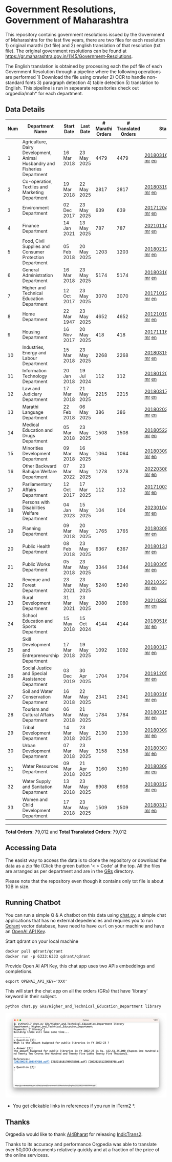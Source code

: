 # Government Resolutions, Government of Maharashtra

This repository contains government resolutions issued by the Government of Maharashtra for the last five years, there are two files for each resolution 1) original marathi (txt file) and 2) english translation of that resolution (txt file). The original government resolutions can be found at https://gr.maharashtra.gov.in/1145/Government-Resolutions.

The English translation is obtained by processing each the pdf file of each Government Resolution through a pipeline where the following operations are performed 1) Download the file using crawler 2) OCR to handle non-standard fonts 3) paragraph detection 4) table  detection 5) translation to English. This pipeline is run in sepearate repositories check out orgpedia/mah* for each department.


## Data Details

| Num | Department Name | Start Date | Last Date | # Marathi Orders | # Translated Orders | Starting Order | Last Order |
| --- | --------------- | ---------- | --------- | ---------------- | ------------------- | -------------- | ---------- |
| 1 | Agriculture, Dairy Development, Animal Husbandry and Fisheries Department | 16 Mar 2018 | 23 May 2025 | 4479 | 4479 | [201803161624182101.pdf](https://gr.maharashtra.gov.in/Site/Upload/Government%20Resolutions/English/201803161624182101.pdf) [mr](GRs/Agriculture,_Dairy_Development,_Animal_Husbandry_and_Fisheries_Department/201803161624182101.pdf.mr.txt) [en](GRs/Agriculture,_Dairy_Development,_Animal_Husbandry_and_Fisheries_Department/201803161624182101.pdf.en.txt) | [202505231822050501.pdf](https://gr.maharashtra.gov.in/Site/Upload/Government%20Resolutions/English/202505231822050501.pdf) [mr](GRs/Agriculture,_Dairy_Development,_Animal_Husbandry_and_Fisheries_Department/202505231822050501.pdf.mr.txt) [en](GRs/Agriculture,_Dairy_Development,_Animal_Husbandry_and_Fisheries_Department/202505231822050501.pdf.en.txt) |
| 2 | Co-operation, Textiles and Marketing Department | 19 Mar 2018 | 22 May 2025 | 2817 | 2817 | [201803191257576702.pdf](https://gr.maharashtra.gov.in/Site/Upload/Government%20Resolutions/English/201803191257576702.pdf) [mr](GRs/Co-operation,_Textiles_and_Marketing_Department/201803191257576702.pdf.mr.txt) [en](GRs/Co-operation,_Textiles_and_Marketing_Department/201803191257576702.pdf.en.txt) | [202505221213522802.pdf](https://gr.maharashtra.gov.in/Site/Upload/Government%20Resolutions/English/202505221213522802.pdf) [mr](GRs/Co-operation,_Textiles_and_Marketing_Department/202505221213522802.pdf.mr.txt) [en](GRs/Co-operation,_Textiles_and_Marketing_Department/202505221213522802.pdf.en.txt) |
| 3 | Environment Department | 02 Dec 2017 | 23 May 2025 | 639 | 639 | [201712041147216904.pdf](https://gr.maharashtra.gov.in/Site/Upload/Government%20Resolutions/English/201712041147216904.pdf) [mr](GRs/Environment_Department/201712041147216904.pdf.mr.txt) [en](GRs/Environment_Department/201712041147216904.pdf.en.txt) | [202505231252218504.pdf](https://gr.maharashtra.gov.in/Site/Upload/Government%20Resolutions/English/202505231252218504.pdf.pdf) [mr](GRs/Environment_Department/202505231252218504.pdf.mr.txt) [en](GRs/Environment_Department/202505231252218504.pdf.en.txt) |
| 4 | Finance Department | 14 Jan 2021 | 13 May 2025 | 787 | 787 | [202101141237329905.pdf](https://gr.maharashtra.gov.in/Site/Upload/Government%20Resolutions/English/202101141237329905.pdf) [mr](GRs/Finance_Department/202101141237329905.pdf.mr.txt) [en](GRs/Finance_Department/202101141237329905.pdf.en.txt) | [20250513111920033605.pdf](https://gr.maharashtra.gov.in/assets/public/20250513111920033605.pdf) [mr](GRs/Finance_Department/20250513111920033605.pdf.mr.txt) [en](GRs/Finance_Department/20250513111920033605.pdf.en.txt) |
| 5 | Food, Civil Supplies and Consumer Protection Department | 05 Feb 2018 | 20 May 2025 | 1203 | 1203 | [201802121244545806.pdf](https://gr.maharashtra.gov.in/Site/Upload/Government%20Resolutions/English/201802121244545806.pdf) [mr](GRs/Food,_Civil_Supplies_and_Consumer_Protection_Department/201802121244545806.pdf.mr.txt) [en](GRs/Food,_Civil_Supplies_and_Consumer_Protection_Department/201802121244545806.pdf.en.txt) | [202505201146313206.pdf](https://gr.maharashtra.gov.in/Site/Upload/Government%20Resolutions/English/202505201146313206.pdf) [mr](GRs/Food,_Civil_Supplies_and_Consumer_Protection_Department/202505201146313206.pdf.mr.txt) [en](GRs/Food,_Civil_Supplies_and_Consumer_Protection_Department/202505201146313206.pdf.en.txt) |
| 6 | General Administration Department | 16 Mar 2018 | 23 May 2025 | 5174 | 5174 | [201803161224022707.pdf](https://gr.maharashtra.gov.in/Site/Upload/Government%20Resolutions/English/201803161224022707.pdf) [mr](GRs/General_Administration_Department/201803161224022707.pdf.mr.txt) [en](GRs/General_Administration_Department/201803161224022707.pdf.en.txt) | [202505231749403307.pdf](https://gr.maharashtra.gov.in/Site/Upload/Government%20Resolutions/English/202505231749403307.pdf) [mr](GRs/General_Administration_Department/202505231749403307.pdf.mr.txt) [en](GRs/General_Administration_Department/202505231749403307.pdf.en.txt) |
| 7 | Higher and Technical Education Department | 12 Oct 2017 | 23 May 2025 | 3070 | 3070 | [201710121514029708.pdf](https://gr.maharashtra.gov.in/Site/Upload/Government%20Resolutions/English/201710121514029708.pdf) [mr](GRs/Higher_and_Technical_Education_Department/201710121514029708.pdf.mr.txt) [en](GRs/Higher_and_Technical_Education_Department/201710121514029708.pdf.en.txt) | [202505231533509908.pdf](https://gr.maharashtra.gov.in/Site/Upload/Government%20Resolutions/English/202505231533509908.pdf) [mr](GRs/Higher_and_Technical_Education_Department/202505231533509908.pdf.mr.txt) [en](GRs/Higher_and_Technical_Education_Department/202505231533509908.pdf.en.txt) |
| 8 | Home Department | 22 Mar 1947 | 23 May 2025 | 4652 | 4652 | [201210191648552129.pdf](https://gr.maharashtra.gov.in/Site/Upload/Government%20Resolutions/English/201210191648552129.pdf) [mr](GRs/Home_Department/201210191648552129.pdf.mr.txt) [en](GRs/Home_Department/201210191648552129.pdf.en.txt) | [202505231834008229.pdf](https://gr.maharashtra.gov.in/Site/Upload/Government%20Resolutions/English/202505231834008229....pdf) [mr](GRs/Home_Department/202505231834008229.pdf.mr.txt) [en](GRs/Home_Department/202505231834008229.pdf.en.txt) |
| 9 | Housing Department | 16 Nov 2017 | 20 May 2025 | 418 | 418 | [201711161447076609.pdf](https://gr.maharashtra.gov.in/Site/Upload/Government%20Resolutions/English/201711161447076609.pdf) [mr](GRs/Housing_Department/201711161447076609.pdf.mr.txt) [en](GRs/Housing_Department/201711161447076609.pdf.en.txt) | [202505201159345309.pdf](https://gr.maharashtra.gov.in/Site/Upload/Government%20Resolutions/English/202505201159345309.pdf) [mr](GRs/Housing_Department/202505201159345309.pdf.mr.txt) [en](GRs/Housing_Department/202505201159345309.pdf.en.txt) |
| 10 | Industries, Energy and Labour Department | 15 Mar 2018 | 23 May 2025 | 2268 | 2268 | [201803151204055010.pdf](https://gr.maharashtra.gov.in/Site/Upload/Government%20Resolutions/English/201803151204055010.pdf) [mr](GRs/Industries,_Energy_and_Labour_Department/201803151204055010.pdf.mr.txt) [en](GRs/Industries,_Energy_and_Labour_Department/201803151204055010.pdf.en.txt) | [202505231802352610.pdf](https://gr.maharashtra.gov.in/Site/Upload/Government%20Resolutions/English/202505231802352610.pdf) [mr](GRs/Industries,_Energy_and_Labour_Department/202505231802352610.pdf.mr.txt) [en](GRs/Industries,_Energy_and_Labour_Department/202505231802352610.pdf.en.txt) |
| 11 | Information Technology Department | 20 Jan 2018 | 19 Jul 2024 | 112 | 112 | [201801201843024511.pdf](https://gr.maharashtra.gov.in/Site/Upload/Government%20Resolutions/English/201801201843024511.pdf) [mr](GRs/Information_Technology_Department/201801201843024511.pdf.mr.txt) [en](GRs/Information_Technology_Department/201801201843024511.pdf.en.txt) | [202407191742379111.pdf](https://gr.maharashtra.gov.in/Site/Upload/Government%20Resolutions/English/202407191742379111.pdf) [mr](GRs/Information_Technology_Department/202407191742379111.pdf.mr.txt) [en](GRs/Information_Technology_Department/202407191742379111.pdf.en.txt) |
| 12 | Law and Judiciary Department | 17 Mar 2018 | 21 May 2025 | 2215 | 2215 | [201803171129290212.pdf](https://gr.maharashtra.gov.in/Site/Upload/Government%20Resolutions/English/201803171129290212.pdf) [mr](GRs/Law_and_Judiciary_Department/201803171129290212.pdf.mr.txt) [en](GRs/Law_and_Judiciary_Department/201803171129290212.pdf.en.txt) | [202505211234424712.pdf](https://gr.maharashtra.gov.in/Site/Upload/Government%20Resolutions/English/202505211234424712.pdf) [mr](GRs/Law_and_Judiciary_Department/202505211234424712.pdf.mr.txt) [en](GRs/Law_and_Judiciary_Department/202505211234424712.pdf.en.txt) |
| 13 | Marathi Language Department | 22 Feb 2018 | 06 May 2025 | 386 | 386 | [201802031549154233.pdf](https://gr.maharashtra.gov.in/Site/Upload/Government%20Resolutions/English/201802031549154233.pdf) [mr](GRs/Marathi_Language_Department/201802031549154233.pdf.mr.txt) [en](GRs/Marathi_Language_Department/201802031549154233.pdf.en.txt) | [202505061120080433.pdf](https://gr.maharashtra.gov.in/Site/Upload/Government%20Resolutions/English/202505061120080433.pdf) [mr](GRs/Marathi_Language_Department/202505061120080433.pdf.mr.txt) [en](GRs/Marathi_Language_Department/202505061120080433.pdf.en.txt) |
| 14 | Medical Education and Drugs Department | 05 Mar 2018 | 23 May 2025 | 1508 | 1508 | [201805221424292513.pdf](https://gr.maharashtra.gov.in/Site/Upload/Government%20Resolutions/English/201805221424292513.pdf) [mr](GRs/Medical_Education_and_Drugs_Department/201805221424292513.pdf.mr.txt) [en](GRs/Medical_Education_and_Drugs_Department/201805221424292513.pdf.en.txt) | [202505231200545213.pdf](https://gr.maharashtra.gov.in/Site/Upload/Government%20Resolutions/English/202505231200545213.pdf) [mr](GRs/Medical_Education_and_Drugs_Department/202505231200545213.pdf.mr.txt) [en](GRs/Medical_Education_and_Drugs_Department/202505231200545213.pdf.en.txt) |
| 15 | Minorities Development Department | 09 Mar 2018 | 16 May 2025 | 1064 | 1064 | [201803091218355314.pdf](https://gr.maharashtra.gov.in/Site/Upload/Government%20Resolutions/English/201803091218355314.pdf) [mr](GRs/Minorities_Development_Department/201803091218355314.pdf.mr.txt) [en](GRs/Minorities_Development_Department/201803091218355314.pdf.en.txt) | [202505161719264314.pdf](https://gr.maharashtra.gov.in/Site/Upload/Government%20Resolutions/English/202505161719264314.pdf) [mr](GRs/Minorities_Development_Department/202505161719264314.pdf.mr.txt) [en](GRs/Minorities_Development_Department/202505161719264314.pdf.en.txt) |
| 16 | Other Backward Bahujan Welfare Department | 07 Mar 2022 | 23 May 2025 | 1278 | 1278 | [202203081752439334.pdf](https://gr.maharashtra.gov.in/Site/Upload/Government%20Resolutions/English/202203081752439334.pdf) [mr](GRs/Other_Backward_Bahujan_Welfare_Department/202203081752439334.pdf.mr.txt) [en](GRs/Other_Backward_Bahujan_Welfare_Department/202203081752439334.pdf.en.txt) | [202505231725008134.pdf](https://gr.maharashtra.gov.in/Site/Upload/Government%20Resolutions/English/202505231725008134.pdf) [mr](GRs/Other_Backward_Bahujan_Welfare_Department/202505231725008134.pdf.mr.txt) [en](GRs/Other_Backward_Bahujan_Welfare_Department/202505231725008134.pdf.en.txt) |
| 17 | Parliamentary Affairs Department | 12 Oct 2017 | 17 Mar 2025 | 112 | 112 | [201710031642378615.pdf](https://gr.maharashtra.gov.in/Site/Upload/Government%20Resolutions/English/201710031642378615.pdf) [mr](GRs/Parliamentary_Affairs_Department/201710031642378615.pdf.mr.txt) [en](GRs/Parliamentary_Affairs_Department/201710031642378615.pdf.en.txt) | [202503171104518215.pdf](https://gr.maharashtra.gov.in/Site/Upload/Government%20Resolutions/English/202503171104518215.pdf) [mr](GRs/Parliamentary_Affairs_Department/202503171104518215.pdf.mr.txt) [en](GRs/Parliamentary_Affairs_Department/202503171104518215.pdf.en.txt) |
| 18 | Persons with Disabilities Welfare Department | 04 Jan 2023 | 15 May 2025 | 104 | 104 | [202301041906309635.pdf](https://gr.maharashtra.gov.in/Site/Upload/Government%20Resolutions/English/202301041906309635.pdf) [mr](GRs/Persons_with_Disabilities_Welfare_Department/202301041906309635.pdf.mr.txt) [en](GRs/Persons_with_Disabilities_Welfare_Department/202301041906309635.pdf.en.txt) | [202505151243498535.pdf](https://gr.maharashtra.gov.in/Site/Upload/Government%20Resolutions/English/202505151243498535.pdf) [mr](GRs/Persons_with_Disabilities_Welfare_Department/202505151243498535.pdf.mr.txt) [en](GRs/Persons_with_Disabilities_Welfare_Department/202505151243498535.pdf.en.txt) |
| 19 | Planning Department | 09 Mar 2018 | 20 May 2025 | 1765 | 1765 | [201803091441032716.pdf](https://gr.maharashtra.gov.in/Site/Upload/Government%20Resolutions/English/201803091441032716.pdf) [mr](GRs/Planning_Department/201803091441032716.pdf.mr.txt) [en](GRs/Planning_Department/201803091441032716.pdf.en.txt) | [202505201544381616.pdf](https://gr.maharashtra.gov.in/Site/Upload/Government%20Resolutions/English/202505201544381616.pdf) [mr](GRs/Planning_Department/202505201544381616.pdf.mr.txt) [en](GRs/Planning_Department/202505201544381616.pdf.en.txt) |
| 20 | Public Health Department | 08 Feb 2018 | 23 May 2025 | 6367 | 6367 | [201801311722275417.pdf](https://gr.maharashtra.gov.in/Site/Upload/Government%20Resolutions/English/201801311722275417.pdf) [mr](GRs/Public_Health_Department/201801311722275417.pdf.mr.txt) [en](GRs/Public_Health_Department/201801311722275417.pdf.en.txt) | [202505211300349817.pdf](https://gr.maharashtra.gov.in/Site/Upload/Government%20Resolutions/English/202505211300349817.pdf) [mr](GRs/Public_Health_Department/202505211300349817.pdf.mr.txt) [en](GRs/Public_Health_Department/202505211300349817.pdf.en.txt) |
| 21 | Public Works Department | 05 Mar 2018 | 23 May 2025 | 3344 | 3344 | [201803051515468118.pdf](https://gr.maharashtra.gov.in/Site/Upload/Government%20Resolutions/English/201803051515468118.pdf) [mr](GRs/Public_Works_Department/201803051515468118.pdf.mr.txt) [en](GRs/Public_Works_Department/201803051515468118.pdf.en.txt) | [202505231825422718.pdf](https://gr.maharashtra.gov.in/Site/Upload/Government%20Resolutions/English/202505231825422718.pdf) [mr](GRs/Public_Works_Department/202505231825422718.pdf.mr.txt) [en](GRs/Public_Works_Department/202505231825422718.pdf.en.txt) |
| 22 | Revenue and Forest Department | 23 Mar 2021 | 23 May 2025 | 5240 | 5240 | [202103231328393119.pdf](https://gr.maharashtra.gov.in/Site/Upload/Government%20Resolutions/English/202103231328393119.pdf) [mr](GRs/Revenue_and_Forest_Department/202103231328393119.pdf.mr.txt) [en](GRs/Revenue_and_Forest_Department/202103231328393119.pdf.en.txt) | [202505231704410819.pdf](https://gr.maharashtra.gov.in/Site/Upload/Government%20Resolutions/English/202505231704410819.pdf) [mr](GRs/Revenue_and_Forest_Department/202505231704410819.pdf.mr.txt) [en](GRs/Revenue_and_Forest_Department/202505231704410819.pdf.en.txt) |
| 23 | Rural Development Department | 31 Mar 2021 | 23 May 2025 | 2080 | 2080 | [202103301021181120.pdf](https://gr.maharashtra.gov.in/Site/Upload/Government%20Resolutions/English/202103301021181120.pdf) [mr](GRs/Rural_Development_Department/202103301021181120.pdf.mr.txt) [en](GRs/Rural_Development_Department/202103301021181120.pdf.en.txt) | [202505231734215920.pdf](https://gr.maharashtra.gov.in/Site/Upload/Government%20Resolutions/English/202505231734215920.pdf) [mr](GRs/Rural_Development_Department/202505231734215920.pdf.mr.txt) [en](GRs/Rural_Development_Department/202505231734215920.pdf.en.txt) |
| 24 | School Education and Sports Department | 15 May 2018 | 15 Oct 2024 | 4144 | 4144 | [201805161114241221.pdf](https://gr.maharashtra.gov.in/Site/Upload/Government%20Resolutions/English/201805161114241221.pdf) [mr](GRs/School_Education_and_Sports_Department/201805161114241221.pdf.mr.txt) [en](GRs/School_Education_and_Sports_Department/201805161114241221.pdf.en.txt) | [202410152127537021.pdf](https://gr.maharashtra.gov.in/Site/Upload/Government%20Resolutions/English/202410152127537021.pdf) [mr](GRs/School_Education_and_Sports_Department/202410152127537021.pdf.mr.txt) [en](GRs/School_Education_and_Sports_Department/202410152127537021.pdf.en.txt) |
| 25 | Skill Development and Entrepreneurship Department | 17 Mar 2018 | 19 May 2025 | 1092 | 1092 | [201803171322099003.pdf](https://gr.maharashtra.gov.in/Site/Upload/Government%20Resolutions/English/201803171322099003.pdf) [mr](GRs/Skill_Development_and_Entrepreneurship_Department/201803171322099003.pdf.mr.txt) [en](GRs/Skill_Development_and_Entrepreneurship_Department/201803171322099003.pdf.en.txt) | [202505191510193203.pdf](https://gr.maharashtra.gov.in/Site/Upload/Government%20Resolutions/English/202505191510193203.pdf) [mr](GRs/Skill_Development_and_Entrepreneurship_Department/202505191510193203.pdf.mr.txt) [en](GRs/Skill_Development_and_Entrepreneurship_Department/202505191510193203.pdf.en.txt) |
| 26 | Social Justice and Special Assistance Department | 03 Dec 2019 | 30 Apr 2025 | 1704 | 1704 | [201912051107011622.pdf](https://gr.maharashtra.gov.in/Site/Upload/Government%20Resolutions/English/201912051107011622.pdf) [mr](GRs/Social_Justice_and_Special_Assistance_Department/201912051107011622.pdf.mr.txt) [en](GRs/Social_Justice_and_Special_Assistance_Department/201912051107011622.pdf.en.txt) | [202504301621232822.pdf](https://gr.maharashtra.gov.in/Site/Upload/Government%20Resolutions/English/202504301621232822.pdf) [mr](GRs/Social_Justice_and_Special_Assistance_Department/202504301621232822.pdf.mr.txt) [en](GRs/Social_Justice_and_Special_Assistance_Department/202504301621232822.pdf.en.txt) |
| 27 | Soil and Water Conservation Department | 16 Mar 2018 | 22 May 2025 | 2341 | 2341 | [201803161247582426.pdf](https://gr.maharashtra.gov.in/Site/Upload/Government%20Resolutions/English/201803161247582426.pdf) [mr](GRs/Soil_and_Water_Conservation_Department/201803161247582426.pdf.mr.txt) [en](GRs/Soil_and_Water_Conservation_Department/201803161247582426.pdf.en.txt) | [202505221106421426.pdf](https://gr.maharashtra.gov.in/Site/Upload/Government%20Resolutions/English/202505221106421426.pdf) [mr](GRs/Soil_and_Water_Conservation_Department/202505221106421426.pdf.mr.txt) [en](GRs/Soil_and_Water_Conservation_Department/202505221106421426.pdf.en.txt) |
| 28 | Tourism and Cultural Affairs Department | 06 Mar 2018 | 21 May 2025 | 1784 | 1784 | [201803151055091823.pdf](https://gr.maharashtra.gov.in/Site/Upload/Government%20Resolutions/English/201803151055091823.pdf) [mr](GRs/Tourism_and_Cultural_Affairs_Department/201803151055091823.pdf.mr.txt) [en](GRs/Tourism_and_Cultural_Affairs_Department/201803151055091823.pdf.en.txt) | [202505211446159423.pdf](https://gr.maharashtra.gov.in/Site/Upload/Government%20Resolutions/English/202505211446159423.pdf) [mr](GRs/Tourism_and_Cultural_Affairs_Department/202505211446159423.pdf.mr.txt) [en](GRs/Tourism_and_Cultural_Affairs_Department/202505211446159423.pdf.en.txt) |
| 29 | Tribal Development Department | 14 Mar 2018 | 23 May 2025 | 2130 | 2130 | [201803091105184924.pdf](https://gr.maharashtra.gov.in/Site/Upload/Government%20Resolutions/English/201803091105184924.pdf) [mr](GRs/Tribal_Development_Department/201803091105184924.pdf.mr.txt) [en](GRs/Tribal_Development_Department/201803091105184924.pdf.en.txt) | [202505231210196024.pdf](https://gr.maharashtra.gov.in/Site/Upload/Government%20Resolutions/English/202505231210196024.pdf) [mr](GRs/Tribal_Development_Department/202505231210196024.pdf.mr.txt) [en](GRs/Tribal_Development_Department/202505231210196024.pdf.en.txt) |
| 30 | Urban Development Department | 07 Mar 2018 | 23 May 2025 | 3158 | 3158 | [201803071203178325.pdf](https://gr.maharashtra.gov.in/Site/Upload/Government%20Resolutions/English/201803071203178325.pdf) [mr](GRs/Urban_Development_Department/201803071203178325.pdf.mr.txt) [en](GRs/Urban_Development_Department/201803071203178325.pdf.en.txt) | [202505231554119125.pdf](https://gr.maharashtra.gov.in/Site/Upload/Government%20Resolutions/English/202505231554119125.pdf) [mr](GRs/Urban_Development_Department/202505231554119125.pdf.mr.txt) [en](GRs/Urban_Development_Department/202505231554119125.pdf.en.txt) |
| 31 | Water Resources Department | 09 Mar 2018 | 21 Apr 2025 | 3160 | 3160 | [201803091034435527.pdf](https://gr.maharashtra.gov.in/Site/Upload/Government%20Resolutions/English/201803091034435527.pdf) [mr](GRs/Water_Resources_Department/201803091034435527.pdf.mr.txt) [en](GRs/Water_Resources_Department/201803091034435527.pdf.en.txt) | [202504211805594127.pdf](https://gr.maharashtra.gov.in/Site/Upload/Government%20Resolutions/English/202504211805594127.pdf) [mr](GRs/Water_Resources_Department/202504211805594127.pdf.mr.txt) [en](GRs/Water_Resources_Department/202504211805594127.pdf.en.txt) |
| 32 | Water Supply and Sanitation Department | 13 Mar 2018 | 23 May 2025 | 6908 | 6908 | [201803121414108428.pdf](https://gr.maharashtra.gov.in/Site/Upload/Government%20Resolutions/English/201803121414108428.pdf) [mr](GRs/Water_Supply_and_Sanitation_Department/201803121414108428.pdf.mr.txt) [en](GRs/Water_Supply_and_Sanitation_Department/201803121414108428.pdf.en.txt) | [202505231321555028.pdf](https://gr.maharashtra.gov.in/Site/Upload/Government%20Resolutions/English/202505231321555028.pdf) [mr](GRs/Water_Supply_and_Sanitation_Department/202505231321555028.pdf.mr.txt) [en](GRs/Water_Supply_and_Sanitation_Department/202505231321555028.pdf.en.txt) |
| 33 | Women and Child Development Department | 17 Mar 2018 | 23 May 2025 | 1509 | 1509 | [201803171539444330.pdf](https://gr.maharashtra.gov.in/Site/Upload/Government%20Resolutions/English/201803171539444330.pdf) [mr](GRs/Women_and_Child_Development_Department/201803171539444330.pdf.mr.txt) [en](GRs/Women_and_Child_Development_Department/201803171539444330.pdf.en.txt) | [202505231430038030.pdf](https://gr.maharashtra.gov.in/Site/Upload/Government%20Resolutions/English/202505231430038030.pdf) [mr](GRs/Women_and_Child_Development_Department/202505231430038030.pdf.mr.txt) [en](GRs/Women_and_Child_Development_Department/202505231430038030.pdf.en.txt) |
----------------------------------------------------------------------------------------------------

**Total Orders**: 79,012 and **Total Translated Orders**: 79,012
## Accessing Data

The easist way to access the data is to clone the repository or download the data as a zip file (Click the green button '< > Code' at the top. All the files are arranged as per department and are in the [GRs](GRs) directory.

Please note that the repository even though it contains only txt file is about 1GB in size.

## Running Chatbot

You can run a simple Q & A chatbot on this data using [chat.py](chat.py), a simple chat applications that has no external depedencies and requires you to run [Qdrant](https://qdrant.tech/) vector database, have need to have `curl` on your machine and have an [OpenAI API Key](https://help.openai.com/en/articles/4936850-where-do-i-find-my-secret-api-key).

Start qdrant on your local machine
```shell
docker pull qdrant/qdrant
docker run -p 6333:6333 qdrant/qdrant
```

Provide Open AI API Key, this chat app uses two APIs embeddings and completions.
```shell
export OPENAI_API_KEY='XXX'
```

This will start the chat app on all the orders (GRs) that have 'library' keyword in their subject.

```shell
python chat.py GRs/Higher_and_Technical_Education_Department library
```

![screenshot of running chat.py](screenshot.png)

* You get clickable links in references if you run in iTerm2 *.

## Thanks

Orgpedia would like to thank [AI4Bharat](https://ai4bharat.iitm.ac.in/) for releasing [IndicTrans2](https://github.com/AI4Bharat/IndicTrans2).

Thanks to its accuracy and performance Orgpedia was able to translate over 50,000 documents relatively quickly and at a fraction of the price of the online servicess.

